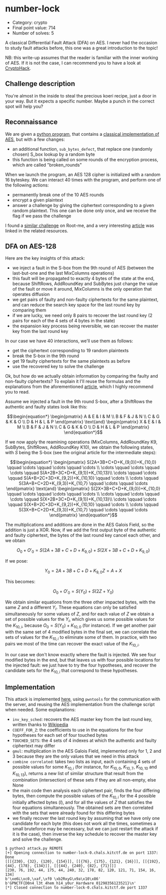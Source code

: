 # number-lock

- Category: crypto
- Final point value: 714
- Number of solves: 5

A classical Differential Fault Attack (DFA) on AES. I never had the occasion to study fault attacks before, this one was a great introduction to the topic!

NB: this write-up assumes that the reader is familiar with the inner working of AES. If it is not the case, I can recommend you to have a look at [CryptoHack](https://cryptohack.org/challenges/aes/).

## Challenge description

You're almost in the inside to steal the precious koeri recipe, just a door in your way. But it expects a specific number. Maybe a punch in the correct spot will help you?

## Reconnaissance

We are given a [python program](./number_lock.py), that contains a [classical implementation of AES](https://github.com/bozhu/AES-Python), but with a few changes:
- an additional function, `sub_bytes_defect`, that replace one (randomly chosen) S_box lookup by a random byte
- this function is being called on some rounds of the encryption process, which are called "broken_rounds"

When we launch the program, an AES 128 cipher is initialized with a random 16 byteskey. We can interact 40 times with the program, and perform one of the following actions:
- permanently break one of the 10 AES rounds
- encrypt a given plaintext
- answer a challenge by giving the ciphertext corresponding to a given random plaintext. This one can be done only once, and we receive the flag if we pass the challenge

I found a [similar challenge](https://www.root-me.org/en/Challenges/Cryptanalysis/AES-Fault-attack-1) on Root-me, and a very interesting [article](https://blog.quarkslab.com/differential-fault-analysis-on-white-box-aes-implementations.html) was linked in the related resources.

## DFA on AES-128

Here are the key insights of this attack:
- we inject a fault in the S-box from the 9th round of AES (between the last-but-one and the last MixColumns operations)
- this fault will be propagated to exactly 4 bytes of the state at the end, because ShiftRows, AddRoundKey and SubBytes just change the value of the fault or move it around, MixColumns is the only operation that operates diffusion
- we get pairs of faulty and non-faulty ciphertexts for the same plaintext, and can reduce the search key space for the last round key by comparing them
- if we are lucky, we need only 8 pairs to recover the last round key (2 pairs for each of the 4 sets of 4 bytes in the state)
- the expansion key process being reversible, we can recover the master key from the last round key

In our case we have 40 interactions, we'll use them as follows:
- get the ciphertext corresponding to 19 random plaintexts
- break the S-box in the 9th round
- get 19 faulty ciphertexts for the same plaintexts as before
- use the recovered key to solve the challenge

Ok, but how do we actually obtain information by comparing the faulty and non-faulty ciphertexts? To explain it I'll reuse the formulas and the explanations from the aforementioned [article](https://blog.quarkslab.com/differential-fault-analysis-on-white-box-aes-implementations.html), which I highly recommend you to read.

Assume we injected a fault in the 9th round S-box, after a ShiftRows the authentic and faulty states look like this:
```math
\begin{equation*} \begin{pmatrix} A & E & I & M \\ B & F & J & N \\ C & G & K & O \\ D & H & L & P \end{pmatrix} \text{and} \begin{pmatrix} X & E & I & M \\ B & F & J & N \\ C & G & K & O \\ D & H & L & P \end{pmatrix} \end{equation*}
```

If we now apply the reamining operations (MixColumns, AddRoundKey K9, SubBytes, ShiftRows, AddRoundKey K10), we obtain the following states, with $S$ being the S-box (see the original article for the intermediate steps):

```math
\begin{equation*} \begin{pmatrix} S(2A+3B+C+D+K_{9,0})+K_{10,0} \qquad \cdots \qquad \cdots \qquad \cdots \\ \cdots \qquad \cdots \qquad \cdots \qquad S(A+2B+3C+D+K_{9,1})+K_{10,13}\\ \cdots \qquad \cdots \qquad S(A+B+2C+3D+K_{9,2})+K_{10,10} \qquad \cdots \\ \cdots \qquad S(3A+B+C+2D+K_{9,3})+K_{10,7} \qquad \cdots \qquad \cdots \end{pmatrix} \text{and} \begin{pmatrix} S(2X+3B+C+D+K_{9,0})+K_{10,0} \qquad \cdots \qquad \cdots \qquad \cdots \\ \cdots \qquad \cdots \qquad \cdots \qquad S(X+2B+3C+D+K_{9,1})+K_{10,13}\\ \cdots \qquad \cdots \qquad S(X+B+2C+3D+K_{9,2})+K_{10,10} \qquad \cdots \\ \cdots \qquad S(3X+B+C+2D+K_{9,3})+K_{10,7} \qquad \cdots \qquad \cdots \end{pmatrix} \end{equation*}
```

The multiplications and additions are done in the AES Galois Field, so the addition is just a XOR. Now, if we add the first output byte of the authentic and faulty ciphertext, the bytes of the last round key cancel each other, and we obtain

```math
\begin{equation*} O_0 + O'_0 = S(2A+3B+C+D+K_{9,0}) + S(2X+3B+C+D+K_{9,0}) \end{equation*}
```

If we pose:
```math
\begin{equation*} Y_0=2A+3B+C+D+K_{9,0} \end{equation*}
\begin{equation*} Z=A+X \end{equation*}
```

This becomes:
```math
\begin{equation*} O_0 + O'_0 = S(Y_0) + S(2Z+Y_0) \end{equation*} 
```

We obtain similar equations from the three other impacted bytes, with the same $Z$ and a different $Y_i$. These equations can only be satisfied simultaneously for some values of $Z$, and for each value of $Z$ we obtain a set of possible values for the $Y_i$, which gives us some possible values for the $K_{10, i}$, because $O_0 = S(Y_0)+K_{10,0}$ (for instance). If we get another pair with the same set of 4 modified bytes in the final set, we can correlate the sets of values for the $K_{10, i}$ to eliminate some of them. In practice, with two pairs we most of the time can recover the exact value of the  $K_{10, i}$.

In our case we don't know exactly where the fault is injected. We see four modified bytes in the end, but that leaves us with four possible locations for the injected fault: we just have to try the four hypotheses, and recover the candidate sets for the $K_{10, i}$ that correspond to these hypotheses.

## Implementation

This attack is implemented [here](./attack.py), using `pwntools` for the communication with the server, and reusing the AES implementation from the challenge script when needed. Some explanations:
- `inv_key_sched`: recovers the AES master key from the last round key, written thanks to [Wikipedia](https://en.wikipedia.org/wiki/AES_key_schedule)
- `COEFF_FOR_Z`: the coefficients to use in the equations for the four hypotheses for each set of four touched bytes
- `TOUCHED_SETS`: the 4 sets of 4 indexes at which the authentic and faulty ciphertext may differ
- `gmul`: multiplication in the AES Galois Field, implemented only for 1, 2 and 3 because they are the only values that we need in this attack
- `combine correlated`: takes two lists as input, each containing 4 sets of possible values for some $K_{10, i}$ (for instance, for $K_{10, 0}$, $K_{10, 7}$, $K_{10, 10}$ and $K_{10, 13}$), returns a new list of similar structure that result from the combination (intersection) of these sets if they are all non-empty, else None
- the main code then analysis each ciphertext pair, finds the four differing bytes, then compute the possible values of the $K_{10, i}$ for the 4 possible initially affected bytes ($l$), and for all the values of $Z$ that satisfies the four equations simultaneously. The obtained sets are then correlated with the sets that were already found for this differing bytes
- we finally recover the last round key by assuming that we have only one candidate for each byte (this does not work all the times, sometimes a small bruteforce may be necessary, but we can just restart the attack if it is the case), then inverse the key schedule to recover the master key and solve the challenge.

```shell
$ python3 attack.py REMOTE
[+] Opening connection to number-lock-0.chals.kitctf.de on port 1337: Done
[[[{230}, {32}, {120}, {154}]], [[{76}, {175}, {121}, {16}]], [[{192}, {44}, {178}, {134}]], [[{44}, {240}, {82}, {71}]]]
[230, 76, 192, 44, 175, 44, 240, 32, 178, 82, 120, 121, 71, 154, 16, 134]
b'\xe6L\xc0,\xaf,\xf0 \xb2RxyG\x9a\x10\x86'
b'GPNCTF{D0n4_l3t_4hem_h14_y0ur_Hardware_01298356123521}\n'
[*] Closed connection to number-lock-0.chals.kitctf.de port 1337
```